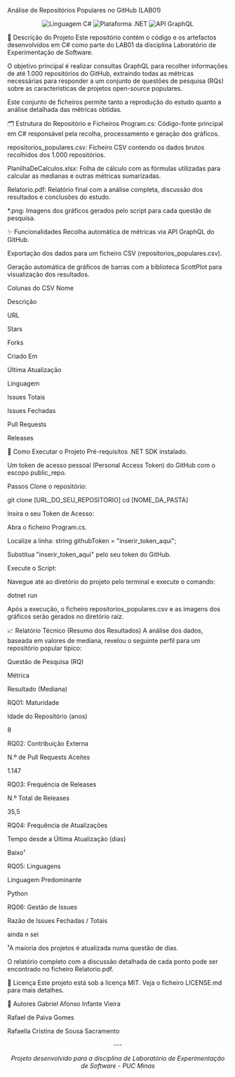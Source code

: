 Análise de Repositórios Populares no GitHub (LAB01)
<p align="center">
<img src="https://www.google.com/search?q=https://img.shields.io/badge/Linguagem-C%2523-blueviolet" alt="Linguagem C#">
<img src="https://www.google.com/search?q=https://img.shields.io/badge/Plataforma-.NET-blue" alt="Plataforma .NET">
<img src="https://www.google.com/search?q=https://img.shields.io/badge/API-GraphQL-e10098" alt="API GraphQL">
</p>

📖 Descrição do Projeto
Este repositório contém o código e os artefactos desenvolvidos em C# como parte do LAB01 da disciplina Laboratório de Experimentação de Software.

O objetivo principal é realizar consultas GraphQL para recolher informações de até 1.000 repositórios do GitHub, extraindo todas as métricas necessárias para responder a um conjunto de questões de pesquisa (RQs) sobre as características de projetos open-source populares.

Este conjunto de ficheiros permite tanto a reprodução do estudo quanto a análise detalhada das métricas obtidas.

🗂️ Estrutura do Repositório e Ficheiros
Program.cs: Código-fonte principal em C# responsável pela recolha, processamento e geração dos gráficos.

repositorios_populares.csv: Ficheiro CSV contendo os dados brutos recolhidos dos 1.000 repositórios.

PlanilhaDeCalculos.xlsx: Folha de cálculo com as fórmulas utilizadas para calcular as medianas e outras métricas sumarizadas.

Relatorio.pdf: Relatório final com a análise completa, discussão dos resultados e conclusões do estudo.

*.png: Imagens dos gráficos gerados pelo script para cada questão de pesquisa.

✨ Funcionalidades
Recolha automática de métricas via API GraphQL do GitHub.

Exportação dos dados para um ficheiro CSV (repositorios_populares.csv).

Geração automática de gráficos de barras com a biblioteca ScottPlot para visualização dos resultados.

Colunas do CSV
Nome

Descrição

URL

Stars

Forks

Criado Em

Última Atualização

Linguagem

Issues Totais

Issues Fechadas

Pull Requests

Releases

🚀 Como Executar o Projeto
Pré-requisitos
.NET SDK instalado.

Um token de acesso pessoal (Personal Access Token) do GitHub com o escopo public_repo.

Passos
Clone o repositório:

git clone [URL_DO_SEU_REPOSITORIO]
cd [NOME_DA_PASTA]

Insira o seu Token de Acesso:

Abra o ficheiro Program.cs.

Localize a linha: string githubToken = "inserir_token_aqui";

Substitua "inserir_token_aqui" pelo seu token do GitHub.

Execute o Script:

Navegue até ao diretório do projeto pelo terminal e execute o comando:

dotnet run

Após a execução, o ficheiro repositorios_populares.csv e as imagens dos gráficos serão gerados no diretório raiz.

📈 Relatório Técnico (Resumo dos Resultados)
A análise dos dados, baseada em valores de mediana, revelou o seguinte perfil para um repositório popular típico:

Questão de Pesquisa (RQ)

Métrica

Resultado (Mediana)

RQ01: Maturidade

Idade do Repositório (anos)

8

RQ02: Contribuição Externa

N.º de Pull Requests Aceites

1.147

RQ03: Frequência de Releases

N.º Total de Releases

35,5

RQ04: Frequência de Atualizações

Tempo desde a Última Atualização (dias)

Baixo¹

RQ05: Linguagens

Linguagem Predominante

Python

RQ06: Gestão de Issues

Razão de Issues Fechadas / Totais

ainda n sei

¹A maioria dos projetos é atualizada numa questão de dias.

O relatório completo com a discussão detalhada de cada ponto pode ser encontrado no ficheiro Relatorio.pdf.

📝 Licença
Este projeto está sob a licença MIT. Veja o ficheiro LICENSE.md para mais detalhes.

👥 Autores
Gabriel Afonso Infante Vieira

Rafael de Paiva Gomes

Rafaella Cristina de Sousa Sacramento

<p align="center">---</p>
<p align="center"><em>Projeto desenvolvido para a disciplina de Laboratório de Experimentação de Software - PUC Minas</em></p>
